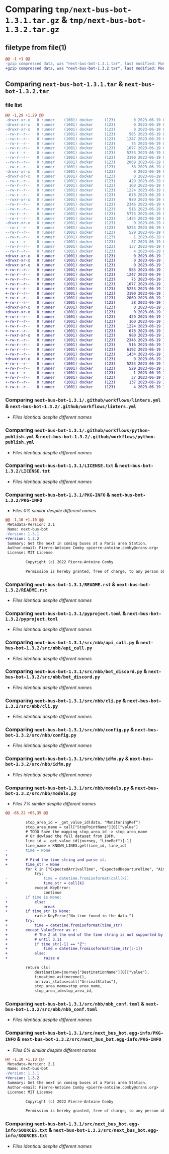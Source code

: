 # Comparing `tmp/next-bus-bot-1.3.1.tar.gz` & `tmp/next-bus-bot-1.3.2.tar.gz`

## filetype from file(1)

```diff
@@ -1 +1 @@
-gzip compressed data, was "next-bus-bot-1.3.1.tar", last modified: Mon Jun 19 07:22:22 2023, max compression
+gzip compressed data, was "next-bus-bot-1.3.2.tar", last modified: Mon Jun 19 12:11:49 2023, max compression
```

## Comparing `next-bus-bot-1.3.1.tar` & `next-bus-bot-1.3.2.tar`

### file list

```diff
@@ -1,29 +1,29 @@
-drwxr-xr-x   0 runner    (1001) docker     (123)        0 2023-06-19 07:22:22.967070 next-bus-bot-1.3.1/
-drwxr-xr-x   0 runner    (1001) docker     (123)        0 2023-06-19 07:22:22.963070 next-bus-bot-1.3.1/.github/
-drwxr-xr-x   0 runner    (1001) docker     (123)        0 2023-06-19 07:22:22.963070 next-bus-bot-1.3.1/.github/workflows/
--rw-r--r--   0 runner    (1001) docker     (123)      585 2023-06-19 07:22:06.000000 next-bus-bot-1.3.1/.github/workflows/linters.yml
--rw-r--r--   0 runner    (1001) docker     (123)     1247 2023-06-19 07:22:06.000000 next-bus-bot-1.3.1/.github/workflows/python-publish.yml
--rw-r--r--   0 runner    (1001) docker     (123)       75 2023-06-19 07:22:06.000000 next-bus-bot-1.3.1/.gitignore
--rw-r--r--   0 runner    (1001) docker     (123)     1077 2023-06-19 07:22:06.000000 next-bus-bot-1.3.1/LICENSE.txt
--rw-r--r--   0 runner    (1001) docker     (123)     5253 2023-06-19 07:22:22.967070 next-bus-bot-1.3.1/PKG-INFO
--rw-r--r--   0 runner    (1001) docker     (123)     3190 2023-06-19 07:22:06.000000 next-bus-bot-1.3.1/README.rst
--rw-r--r--   0 runner    (1001) docker     (123)     2069 2023-06-19 07:22:06.000000 next-bus-bot-1.3.1/pyproject.toml
--rw-r--r--   0 runner    (1001) docker     (123)       38 2023-06-19 07:22:22.967070 next-bus-bot-1.3.1/setup.cfg
-drwxr-xr-x   0 runner    (1001) docker     (123)        0 2023-06-19 07:22:22.963070 next-bus-bot-1.3.1/src/
-drwxr-xr-x   0 runner    (1001) docker     (123)        0 2023-06-19 07:22:22.967070 next-bus-bot-1.3.1/src/nbb/
--rw-r--r--   0 runner    (1001) docker     (123)      429 2023-06-19 07:22:06.000000 next-bus-bot-1.3.1/src/nbb/__init__.py
--rw-r--r--   0 runner    (1001) docker     (123)      160 2023-06-19 07:22:22.000000 next-bus-bot-1.3.1/src/nbb/_version.py
--rw-r--r--   0 runner    (1001) docker     (123)     1224 2023-06-19 07:22:06.000000 next-bus-bot-1.3.1/src/nbb/api_call.py
--rw-r--r--   0 runner    (1001) docker     (123)      678 2023-06-19 07:22:06.000000 next-bus-bot-1.3.1/src/nbb/bot_discord.py
--rwxr-xr-x   0 runner    (1001) docker     (123)      980 2023-06-19 07:22:06.000000 next-bus-bot-1.3.1/src/nbb/cli.py
--rw-r--r--   0 runner    (1001) docker     (123)     2346 2023-06-19 07:22:06.000000 next-bus-bot-1.3.1/src/nbb/config.py
--rw-r--r--   0 runner    (1001) docker     (123)      516 2023-06-19 07:22:06.000000 next-bus-bot-1.3.1/src/nbb/idfm.py
--rw-r--r--   0 runner    (1001) docker     (123)     5773 2023-06-19 07:22:06.000000 next-bus-bot-1.3.1/src/nbb/models.py
--rw-r--r--   0 runner    (1001) docker     (123)     1434 2023-06-19 07:22:06.000000 next-bus-bot-1.3.1/src/nbb/nbb_conf.toml
-drwxr-xr-x   0 runner    (1001) docker     (123)        0 2023-06-19 07:22:22.967070 next-bus-bot-1.3.1/src/next_bus_bot.egg-info/
--rw-r--r--   0 runner    (1001) docker     (123)     5253 2023-06-19 07:22:22.000000 next-bus-bot-1.3.1/src/next_bus_bot.egg-info/PKG-INFO
--rw-r--r--   0 runner    (1001) docker     (123)      529 2023-06-19 07:22:22.000000 next-bus-bot-1.3.1/src/next_bus_bot.egg-info/SOURCES.txt
--rw-r--r--   0 runner    (1001) docker     (123)        1 2023-06-19 07:22:22.000000 next-bus-bot-1.3.1/src/next_bus_bot.egg-info/dependency_links.txt
--rw-r--r--   0 runner    (1001) docker     (123)       37 2023-06-19 07:22:22.000000 next-bus-bot-1.3.1/src/next_bus_bot.egg-info/entry_points.txt
--rw-r--r--   0 runner    (1001) docker     (123)      137 2023-06-19 07:22:22.000000 next-bus-bot-1.3.1/src/next_bus_bot.egg-info/requires.txt
--rw-r--r--   0 runner    (1001) docker     (123)        4 2023-06-19 07:22:22.000000 next-bus-bot-1.3.1/src/next_bus_bot.egg-info/top_level.txt
+drwxr-xr-x   0 runner    (1001) docker     (123)        0 2023-06-19 12:11:49.457782 next-bus-bot-1.3.2/
+drwxr-xr-x   0 runner    (1001) docker     (123)        0 2023-06-19 12:11:49.453782 next-bus-bot-1.3.2/.github/
+drwxr-xr-x   0 runner    (1001) docker     (123)        0 2023-06-19 12:11:49.457782 next-bus-bot-1.3.2/.github/workflows/
+-rw-r--r--   0 runner    (1001) docker     (123)      585 2023-06-19 12:11:33.000000 next-bus-bot-1.3.2/.github/workflows/linters.yml
+-rw-r--r--   0 runner    (1001) docker     (123)     1247 2023-06-19 12:11:33.000000 next-bus-bot-1.3.2/.github/workflows/python-publish.yml
+-rw-r--r--   0 runner    (1001) docker     (123)       75 2023-06-19 12:11:33.000000 next-bus-bot-1.3.2/.gitignore
+-rw-r--r--   0 runner    (1001) docker     (123)     1077 2023-06-19 12:11:33.000000 next-bus-bot-1.3.2/LICENSE.txt
+-rw-r--r--   0 runner    (1001) docker     (123)     5253 2023-06-19 12:11:49.457782 next-bus-bot-1.3.2/PKG-INFO
+-rw-r--r--   0 runner    (1001) docker     (123)     3190 2023-06-19 12:11:33.000000 next-bus-bot-1.3.2/README.rst
+-rw-r--r--   0 runner    (1001) docker     (123)     2069 2023-06-19 12:11:33.000000 next-bus-bot-1.3.2/pyproject.toml
+-rw-r--r--   0 runner    (1001) docker     (123)       38 2023-06-19 12:11:49.457782 next-bus-bot-1.3.2/setup.cfg
+drwxr-xr-x   0 runner    (1001) docker     (123)        0 2023-06-19 12:11:49.453782 next-bus-bot-1.3.2/src/
+drwxr-xr-x   0 runner    (1001) docker     (123)        0 2023-06-19 12:11:49.457782 next-bus-bot-1.3.2/src/nbb/
+-rw-r--r--   0 runner    (1001) docker     (123)      429 2023-06-19 12:11:33.000000 next-bus-bot-1.3.2/src/nbb/__init__.py
+-rw-r--r--   0 runner    (1001) docker     (123)      160 2023-06-19 12:11:49.000000 next-bus-bot-1.3.2/src/nbb/_version.py
+-rw-r--r--   0 runner    (1001) docker     (123)     1224 2023-06-19 12:11:33.000000 next-bus-bot-1.3.2/src/nbb/api_call.py
+-rw-r--r--   0 runner    (1001) docker     (123)      678 2023-06-19 12:11:33.000000 next-bus-bot-1.3.2/src/nbb/bot_discord.py
+-rwxr-xr-x   0 runner    (1001) docker     (123)      980 2023-06-19 12:11:33.000000 next-bus-bot-1.3.2/src/nbb/cli.py
+-rw-r--r--   0 runner    (1001) docker     (123)     2346 2023-06-19 12:11:33.000000 next-bus-bot-1.3.2/src/nbb/config.py
+-rw-r--r--   0 runner    (1001) docker     (123)      516 2023-06-19 12:11:33.000000 next-bus-bot-1.3.2/src/nbb/idfm.py
+-rw-r--r--   0 runner    (1001) docker     (123)     6192 2023-06-19 12:11:33.000000 next-bus-bot-1.3.2/src/nbb/models.py
+-rw-r--r--   0 runner    (1001) docker     (123)     1434 2023-06-19 12:11:33.000000 next-bus-bot-1.3.2/src/nbb/nbb_conf.toml
+drwxr-xr-x   0 runner    (1001) docker     (123)        0 2023-06-19 12:11:49.457782 next-bus-bot-1.3.2/src/next_bus_bot.egg-info/
+-rw-r--r--   0 runner    (1001) docker     (123)     5253 2023-06-19 12:11:49.000000 next-bus-bot-1.3.2/src/next_bus_bot.egg-info/PKG-INFO
+-rw-r--r--   0 runner    (1001) docker     (123)      529 2023-06-19 12:11:49.000000 next-bus-bot-1.3.2/src/next_bus_bot.egg-info/SOURCES.txt
+-rw-r--r--   0 runner    (1001) docker     (123)        1 2023-06-19 12:11:49.000000 next-bus-bot-1.3.2/src/next_bus_bot.egg-info/dependency_links.txt
+-rw-r--r--   0 runner    (1001) docker     (123)       37 2023-06-19 12:11:49.000000 next-bus-bot-1.3.2/src/next_bus_bot.egg-info/entry_points.txt
+-rw-r--r--   0 runner    (1001) docker     (123)      137 2023-06-19 12:11:49.000000 next-bus-bot-1.3.2/src/next_bus_bot.egg-info/requires.txt
+-rw-r--r--   0 runner    (1001) docker     (123)        4 2023-06-19 12:11:49.000000 next-bus-bot-1.3.2/src/next_bus_bot.egg-info/top_level.txt
```

### Comparing `next-bus-bot-1.3.1/.github/workflows/linters.yml` & `next-bus-bot-1.3.2/.github/workflows/linters.yml`

 * *Files identical despite different names*

### Comparing `next-bus-bot-1.3.1/.github/workflows/python-publish.yml` & `next-bus-bot-1.3.2/.github/workflows/python-publish.yml`

 * *Files identical despite different names*

### Comparing `next-bus-bot-1.3.1/LICENSE.txt` & `next-bus-bot-1.3.2/LICENSE.txt`

 * *Files identical despite different names*

### Comparing `next-bus-bot-1.3.1/PKG-INFO` & `next-bus-bot-1.3.2/PKG-INFO`

 * *Files 0% similar despite different names*

```diff
@@ -1,10 +1,10 @@
 Metadata-Version: 2.1
 Name: next-bus-bot
-Version: 1.3.1
+Version: 1.3.2
 Summary: Get the next in coming buses at a Paris area Station.
 Author-email: Pierre-Antoine Comby <pierre-antoine.comby@crans.org>
 License: MIT License
         
         Copyright (c) 2022 Pierre-Antoine Comby
         
         Permission is hereby granted, free of charge, to any person obtaining a copy
```

### Comparing `next-bus-bot-1.3.1/README.rst` & `next-bus-bot-1.3.2/README.rst`

 * *Files identical despite different names*

### Comparing `next-bus-bot-1.3.1/pyproject.toml` & `next-bus-bot-1.3.2/pyproject.toml`

 * *Files identical despite different names*

### Comparing `next-bus-bot-1.3.1/src/nbb/api_call.py` & `next-bus-bot-1.3.2/src/nbb/api_call.py`

 * *Files identical despite different names*

### Comparing `next-bus-bot-1.3.1/src/nbb/bot_discord.py` & `next-bus-bot-1.3.2/src/nbb/bot_discord.py`

 * *Files identical despite different names*

### Comparing `next-bus-bot-1.3.1/src/nbb/cli.py` & `next-bus-bot-1.3.2/src/nbb/cli.py`

 * *Files identical despite different names*

### Comparing `next-bus-bot-1.3.1/src/nbb/config.py` & `next-bus-bot-1.3.2/src/nbb/config.py`

 * *Files identical despite different names*

### Comparing `next-bus-bot-1.3.1/src/nbb/idfm.py` & `next-bus-bot-1.3.2/src/nbb/idfm.py`

 * *Files identical despite different names*

### Comparing `next-bus-bot-1.3.1/src/nbb/models.py` & `next-bus-bot-1.3.2/src/nbb/models.py`

 * *Files 7% similar despite different names*

```diff
@@ -65,22 +65,35 @@
 
         stop_area_id = _get_value_id(data, "MonitoringRef")
         stop_area_name = call["StopPointName"][0]["value"]
         # TODO Save the mapping stop_area_id -> stop_area_name
         # Or dowload the full dataset from IDFM.
         line_id = _get_value_id(journey, "LineRef")[-1]
         line_name = KNOWN_LINES.get(line_id, line_id)
-        time = None
+
+        # Find the time string and parse it.
+        time_str = None
         for k in ["ExpectedArrivalTime", "ExpectedDepartureTime", "AimedDepartureTime"]:
             try:
-                time = datetime.fromisoformat(call[k])
+                time_str = call[k]
             except KeyError:
                 continue
-        if time is None:
+            else:
+                break
+        if time_str is None:
             raise KeyError("No time found in the data.")
+        try:
+            time = datetime.fromisoformat(time_str)
+        except ValueError as e:
+            # The Z at the end of the time string is not supported by fromisoformat
+            # until 3.11
+            if time_str[-1] == "Z":
+                time = datetime.fromisoformat(time_str[:-1])
+            else:
+                raise e
 
         return cls(
             destination=journey["DestinationName"][0]["value"],
             time=time.astimezone(),
             arrival_status=call["ArrivalStatus"],
             stop_area_name=stop_area_name,
             stop_area_id=stop_area_id,
```

### Comparing `next-bus-bot-1.3.1/src/nbb/nbb_conf.toml` & `next-bus-bot-1.3.2/src/nbb/nbb_conf.toml`

 * *Files identical despite different names*

### Comparing `next-bus-bot-1.3.1/src/next_bus_bot.egg-info/PKG-INFO` & `next-bus-bot-1.3.2/src/next_bus_bot.egg-info/PKG-INFO`

 * *Files 0% similar despite different names*

```diff
@@ -1,10 +1,10 @@
 Metadata-Version: 2.1
 Name: next-bus-bot
-Version: 1.3.1
+Version: 1.3.2
 Summary: Get the next in coming buses at a Paris area Station.
 Author-email: Pierre-Antoine Comby <pierre-antoine.comby@crans.org>
 License: MIT License
         
         Copyright (c) 2022 Pierre-Antoine Comby
         
         Permission is hereby granted, free of charge, to any person obtaining a copy
```

### Comparing `next-bus-bot-1.3.1/src/next_bus_bot.egg-info/SOURCES.txt` & `next-bus-bot-1.3.2/src/next_bus_bot.egg-info/SOURCES.txt`

 * *Files identical despite different names*

